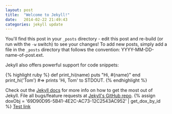 ```yaml
---
layout: post
title:  "Welcome to Jekyll!"
date:   2014-02-22 21:49:43
categories: jekyll update
---
```


You'll find this post in your `_posts` directory - edit this post and re-build (or run with the `-w` switch) to see your changes!
To add new posts, simply add a file in the `_posts` directory that follows the convention: YYYY-MM-DD-name-of-post.ext.

Jekyll also offers powerful support for code snippets:

{% highlight ruby %}
def print_hi(name)
  puts "Hi, #{name}"
end
print_hi('Tom')
#=> prints 'Hi, Tom' to STDOUT.
{% endhighlight %}

Check out the [Jekyll docs][jekyll] for more info on how to get the most out of Jekyll. File all bugs/feature requests at [Jekyll's GitHub repo][jekyll-gh].
{% assign doxObj = '69D90D95-5B41-4E2C-AC73-12C2543AC952' | get_dox_by_id %}
[Test link][dox-link]

[jekyll-gh]: https://github.com/mojombo/jekyll
[jekyll]:    http://jekyllrb.com
[dox-link]:  {{doxObj['url']}}
